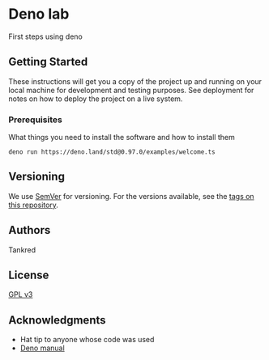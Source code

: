 # Deno lab

First steps using deno

## Getting Started

These instructions will get you a copy of the project up and running on your local machine for development and testing purposes. See deployment for notes on how to deploy the project on a live system.

### Prerequisites

What things you need to install the software and how to install them

```
deno run https://deno.land/std@0.97.0/examples/welcome.ts
```

## Versioning

We use [SemVer](http://semver.org/) for versioning. For the versions available, see the [tags on this repository](https://github.com/tankred/deno-lab/tags).

## Authors

Tankred

## License

[GPL v3](GPL_license.txt)

## Acknowledgments

* Hat tip to anyone whose code was used
* [Deno manual](https://deno.land/manual/getting_started/first_steps)
